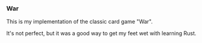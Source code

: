 ### War 

This is my implementation of the classic card game "War".

It's not perfect, but it was a good way to get my feet wet with learning Rust.
